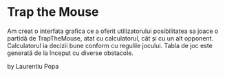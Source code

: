 # Trap the Mouse

Am creat o interfata grafica ce a oferit utilizatorului posibilitatea sa joace o partidă de
TrapTheMouse, atat cu calculatorul, cât și cu un alt opponent. Calculatorul ia decizii bune
conform cu regulile jocului. Tabla de joc este generată de la început cu diverse obstacole.

by Laurentiu Popa
